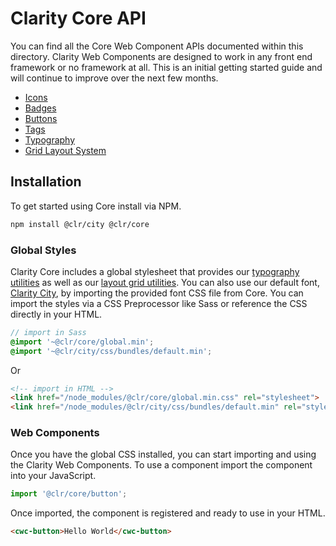# Clarity Core API

You can find all the Core Web Component APIs documented within this directory.
Clarity Web Components are designed to work in any front end framework or no
framework at all. This is an initial getting started guide and will continue to
improve over the next few months.

* [Icons](cwc-icon.md)
* [Badges](cwc-badge.md)
* [Buttons](cwc-button.md)
* [Tags](cwc-tag.md)
* [Typography](https://clarity.design/documentation/typography)
* [Grid Layout System](https://clarity.design/documentation/grid)

## Installation

To get started using Core install via NPM.

```bash
npm install @clr/city @clr/core
```

### Global Styles

Clarity Core includes a global stylesheet that provides our [typography utilities](https://clarity.design/documentation/typography)
as well as our [layout grid utilities](https://clarity.design/documentation/grid).
You can also use our default font, [Clarity City](https://github.com/vmware/clarity-city),
by importing the provided font CSS file from Core. You can import the styles via
a CSS Preprocessor like Sass or reference the CSS directly in your HTML.

```scss
// import in Sass
@import '~@clr/core/global.min';
@import '~@clr/city/css/bundles/default.min';
```

Or

```html
<!-- import in HTML -->
<link href="/node_modules/@clr/core/global.min.css" rel="stylesheet">
<link href="/node_modules/@clr/city/css/bundles/default.min" rel="stylesheet">
```

### Web Components

Once you have the global CSS installed, you can start importing and using
the Clarity Web Components. To use a component import the component into your
JavaScript.

```typescript
import '@clr/core/button';
```

Once imported, the component is registered and ready to use in your HTML.

```html
<cwc-button>Hello World</cwc-button>
```
